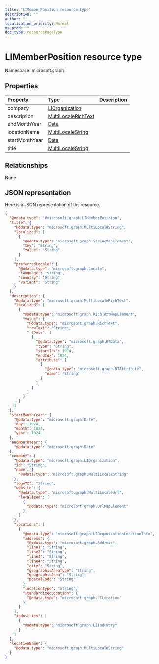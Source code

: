 ```yaml
---
title: "LIMemberPosition resource type"
description: ""
author: ""
localization_priority: Normal
ms.prod: ""
doc_type: resourcePageType
---
```


# LIMemberPosition resource type


Namespace: microsoft.graph



## Properties
|Property|Type|Description|
|:---|:---|:---|
|company|[LIOrganization](../resources/liorganization.md)||
|description|[MultiLocaleRichText](../resources/multilocalerichtext.md)||
|endMonthYear|[Date](../resources/date.md)||
|locationName|[MultiLocaleString](../resources/multilocalestring.md)||
|startMonthYear|[Date](../resources/date.md)||
|title|[MultiLocaleString](../resources/multilocalestring.md)||

## Relationships
None

## JSON representation
Here is a JSON representation of the resource.
<!-- {
  "blockType": "resource",
  "@odata.type": "microsoft.graph.LIMemberPosition"
}
-->
``` json
{
  "@odata.type": "#microsoft.graph.LIMemberPosition",
  "title": {
    "@odata.type": "microsoft.graph.MultiLocaleString",
    "localized": [
      {
        "@odata.type": "microsoft.graph.StringMapElement",
        "key": "String",
        "value": "String"
      }
    ],
    "preferredLocale": {
      "@odata.type": "microsoft.graph.Locale",
      "language": "String",
      "country": "String",
      "variant": "String"
    }
  },
  "description": {
    "@odata.type": "microsoft.graph.MultiLocaleRichText",
    "localized": [
      {
        "@odata.type": "microsoft.graph.RichTextMapElement",
        "value": {
          "@odata.type": "microsoft.graph.RichText",
          "rawText": "String",
          "rtData": [
            {
              "@odata.type": "microsoft.graph.RTData",
              "type": "String",
              "startIdx": 1024,
              "endIdx": 1024,
              "attribute": [
                {
                  "@odata.type": "microsoft.graph.RTAttribute",
                  "name": "String"
                }
              ]
            }
          ]
        }
      }
    ]
  },
  "startMonthYear": {
    "@odata.type": "microsoft.graph.Date",
    "day": 1024,
    "month": 1024,
    "year": 1024
  },
  "endMonthYear": {
    "@odata.type": "microsoft.graph.Date"
  },
  "company": {
    "@odata.type": "microsoft.graph.LIOrganization",
    "id": "String",
    "name": {
      "@odata.type": "microsoft.graph.MultiLocaleString"
    },
    "logoV2": "String",
    "website": {
      "@odata.type": "microsoft.graph.MultiLocaleUrl",
      "localized": [
        {
          "@odata.type": "microsoft.graph.UrlMapElement"
        }
      ]
    },
    "locations": [
      {
        "@odata.type": "microsoft.graph.LIOrganizationLocationInfo",
        "address": {
          "@odata.type": "microsoft.graph.Address",
          "line1": "String",
          "line2": "String",
          "line3": "String",
          "line4": "String",
          "city": "String",
          "geographicAreaType": "String",
          "geographicArea": "String",
          "postalCode": "String"
        },
        "locationType": "String",
        "standardizedLocation": {
          "@odata.type": "microsoft.graph.LILocation"
        }
      }
    ],
    "industries": [
      {
        "@odata.type": "microsoft.graph.LIIndustry"
      }
    ]
  },
  "locationName": {
    "@odata.type": "microsoft.graph.MultiLocaleString"
  }
}
```

